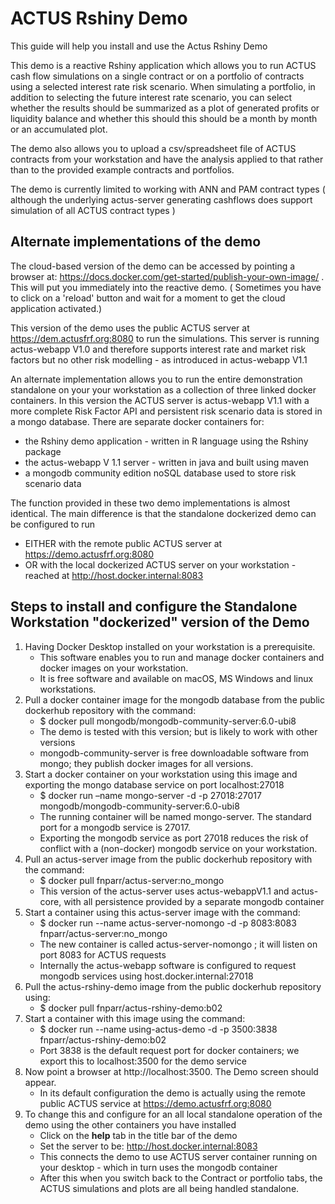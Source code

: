 # ACTUS Rshiny Demo
This guide will help you install and use the Actus Rshiny Demo 

This demo is a reactive Rshiny application which allows you to run ACTUS cash flow simulations on 
a single contract or on a portfolio of contracts using a selected interest rate risk scenario. When 
simulating a portfolio, in addition to selecting the future interest rate scenario, you can select whether
the results should be summarized as a plot of generated profits or liquidity balance and whether this should 
this should be a month by month or an accumulated plot. 

The demo also allows you to upload a csv/spreadsheet file of ACTUS contracts from your workstation and have 
the analysis applied to that rather than to the provided example contracts and portfolios. 

The demo is currently limited to working with ANN and PAM contract types ( although the underlying actus-server 
generating cashflows does support simulation of all ACTUS contract types ) 

## Alternate implementations of the demo
The cloud-based version of the demo can be accessed by pointing a browser at:
https://docs.docker.com/get-started/publish-your-own-image/ .
This will put you immediately into the reactive demo. ( Sometimes you have to click on a 'reload' button and
wait for a moment to get the cloud application activated.) 

This version of the demo uses the public ACTUS server at https://dem.actusfrf.org:8080 to run the simulations.
This server is running actus-webapp V1.0 and therefore supports interest rate and market risk factors but no 
other risk modelling - as introduced in actus-webapp V1.1

An alternate implementation allows you to run the entire demonstration standalone on your your workstation as 
a collection of three linked docker containers. In this version the ACTUS server is actus-webapp V1.1 with a more 
complete Risk Factor API and persistent risk scenario data is stored in a mongo database. There are separate 
docker containers for:
* the Rshiny demo application  - written in R language using the Rshiny package
* the actus-webapp V 1.1 server - written in java and built using maven
* a mongodb community edition noSQL database used to store risk scenario data

The function provided in these two demo implementations is almost identical. The main difference is that the
standalone dockerized demo can be configured to run 
* EITHER with the remote public ACTUS server at https://demo.actusfrf.org:8080
* OR     with the local dockerized ACTUS server on your workstation - reached at http://host.docker.internal:8083

## Steps to install and configure the Standalone Workstation "dockerized" version of the Demo
1. Having Docker Desktop installed on your workstation is a prerequisite.
   *  This software enables you to run and manage docker containers and docker images on your workstation.
   *  It is free software and available on macOS, MS Windows and linux workstations.
1. Pull a docker container image for the mongodb database from the public dockerhub repository with the command: 
   *  $ docker pull mongodb/mongodb-community-server:6.0-ubi8
   *  The demo is tested with this version; but is likely to work with other versions
   *  mongodb-community-server is free downloadable software from mongo; they publish docker images for all versions.  
1. Start a docker container on your workstation using this image and exporting the mongo database service on port localhost:27018
   *  $ docker run –name mongo-server -d -p 27018:27017 mongodb/mongodb-community-server:6.0-ubi8
   *  The running container will be named mongo-server. The standard port for a mongodb service is 27017.
   *  Exporting the mongodb service as port 27018 reduces the risk of conflict with a (non-docker) mongodb service on your workstation.
1. Pull an actus-server image from the public dockerhub repository with the command:
   *  $ docker pull  fnparr/actus-server:no_mongo
   *  This version of the actus-server uses actus-webappV1.1 and actus-core, with all persistence provided by a separate mongodb container
1. Start a container using this actus-server image with the command:
   *  $ docker run --name actus-server-nomongo -d -p 8083:8083 fnparr/actus-server:no_mongo
   *  The new container is called actus-server-nomongo ; it will listen on port 8083 for ACTUS requests
   *  Internally the actus-webapp software is configured to request mongodb services using  host.docker.internal:27018
1. Pull the actus-rshiny-demo image from the public dockerhub repository using:  
   *  $ docker pull fnparr/actus-rshiny-demo:b02
1. Start a container with this image using the command:  
   *  $ docker run --name using-actus-demo -d -p 3500:3838 fnparr/actus-rshiny-demo:b02
   *  Port 3838 is the default request port for docker containers; we export this to localhost:3500 for the demo service
1. Now point a browser at http://localhost:3500. The Demo screen should appear.
   *  In its default configuration the demo is actually using the remote public ACTUS service at https://demo.actusfrf.org:8080
1. To change this and configure for an all local standalone operation of the demo using the other containers you have installed
   *  Click on the **help** tab in the title bar of the demo
   *  Set the server to be:  http://host.docker.internal:8083 
   *  This connects the demo to use ACTUS server container running on your desktop - which in turn uses the mongodb container
   *  After this when you switch back to the Contract or portfolio tabs, the ACTUS simulations and plots are all being handled standalone.  
       
